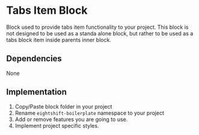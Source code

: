 # Tabs Item Block

Block used to provide tabs item functionality to your project. This block is not designed to be used as a standa alone block, but rather to be used as a tabs block item inside parents inner block.

## Dependencies

None

## Implementation
1. Copy/Paste block folder in your project
2. Rename `eightshift-boilerplate` namespace to your project
3. Add or remove features you are going to use.
4. Implement project specific styles.
